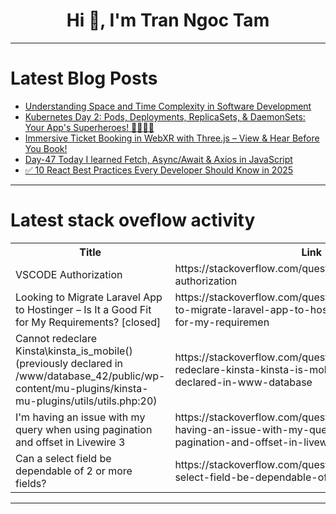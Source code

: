 <h1 align="center">Hi 👋, I'm Tran Ngoc Tam</h1>

---

# Latest Blog Posts 
<!-- BLOG-POST-LIST:START -->
- [Understanding Space and Time Complexity in Software Development](https://dev.to/blackscripts/understanding-space-and-time-complexity-in-software-development-2k0g)
- [Kubernetes Day 2: Pods, Deployments, ReplicaSets, &amp; DaemonSets: Your App&#39;s Superheroes\! 🦸‍♂️🦸‍♀️](https://dev.to/hritikraj8804/kubernetes-day-2-pods-deployments-replicasets-daemonsets-your-apps-superheroes-5hh5)
- [Immersive Ticket Booking in WebXR with Three.js – View &amp; Hear Before You Book!](https://dev.to/vishnu_mr_42f070c97c98f1/immersive-ticket-booking-in-webxr-with-threejs-view-hear-before-you-book-397c)
- [Day-47 Today I learned Fetch, Async/Await &amp; Axios in JavaScript](https://dev.to/tamilselvan1812/day-47-today-i-learned-fetch-asyncawait-axios-in-javascript-5ccb)
- [✅ 10 React Best Practices Every Developer Should Know in 2025](https://dev.to/manukumar07/10-react-best-practices-every-developer-should-know-in-2025-2ojn)
<!-- BLOG-POST-LIST:END -->

---

# Latest stack oveflow activity
<table>
  <tr><th>Title</th><th>Link</th></tr>
  <!-- STACKOVERFLOW:START --><tr><td>VSCODE Authorization</td><td>https://stackoverflow.com/questions/79685714/vscode-authorization</td></tr><tr><td>Looking to Migrate Laravel App to Hostinger – Is It a Good Fit for My Requirements? [closed]</td><td>https://stackoverflow.com/questions/79685641/looking-to-migrate-laravel-app-to-hostinger-is-it-a-good-fit-for-my-requiremen</td></tr><tr><td>Cannot redeclare Kinsta\kinsta_is_mobile&lpar;&rpar; &lpar;previously declared in /www/database_42/public/wp-content/mu-plugins/kinsta-mu-plugins/utils/utils.php:20&rpar;</td><td>https://stackoverflow.com/questions/79685515/cannot-redeclare-kinsta-kinsta-is-mobile-previously-declared-in-www-database</td></tr><tr><td>I&#39;m having an issue with my query when using pagination and offset in Livewire 3</td><td>https://stackoverflow.com/questions/79685443/im-having-an-issue-with-my-query-when-using-pagination-and-offset-in-livewire-3</td></tr><tr><td>Can a select field be dependable of 2 or more fields?</td><td>https://stackoverflow.com/questions/79685442/can-a-select-field-be-dependable-of-2-or-more-fields</td></tr><!-- STACKOVERFLOW:END -->
</table>

---


